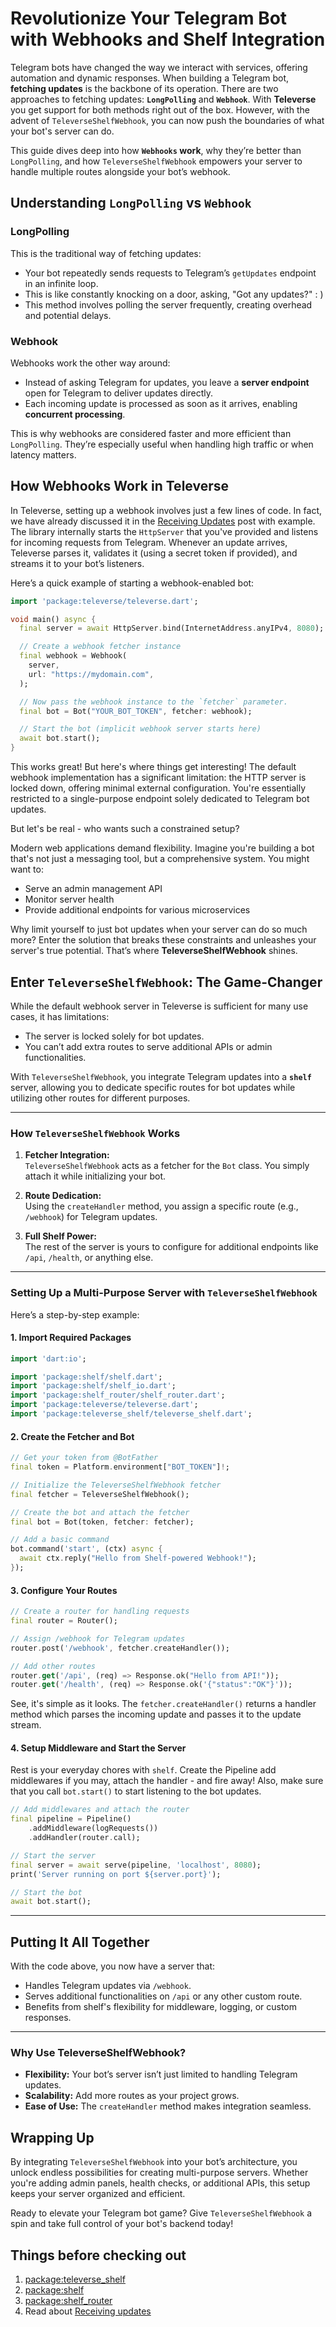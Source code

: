 # Revolutionize Your Telegram Bot with Webhooks and Shelf Integration  

Telegram bots have changed the way we interact with services, offering automation and dynamic responses. When building a Telegram bot, **fetching updates** is the backbone of its operation. There are two approaches to fetching updates: **`LongPolling`** and **`Webhook`**. With **Televerse** you get support for both methods right out of the box. However, with the advent of `TeleverseShelfWebhook`, you can now push the boundaries of what your bot's server can do. 

This guide dives deep into how **`Webhooks` work**, why they’re better than `LongPolling`, and how `TeleverseShelfWebhook` empowers your server to handle multiple routes alongside your bot’s webhook.

## **Understanding `LongPolling` vs `Webhook`**  

### **LongPolling**
This is the traditional way of fetching updates:
- Your bot repeatedly sends requests to Telegram’s `getUpdates` endpoint in an infinite loop.
- This is like constantly knocking on a door, asking, "Got any updates?" : )
- This method involves polling the server frequently, creating overhead and potential delays.

### **Webhook**
Webhooks work the other way around:
- Instead of asking Telegram for updates, you leave a **server endpoint** open for Telegram to deliver updates directly. 
- Each incoming update is processed as soon as it arrives, enabling **concurrent processing**.  

This is why webhooks are considered faster and more efficient than `LongPolling`. They’re especially useful when handling high traffic or when latency matters.  

## **How Webhooks Work in Televerse**  

In Televerse, setting up a webhook involves just a few lines of code. In fact, we have already discussed it in the [Receiving Updates](/basics/receiving-updates.md) post with example. The library internally starts the `HttpServer` that you've provided and listens for incoming requests from Telegram. Whenever an update arrives, Televerse parses it, validates it (using a secret token if provided), and streams it to your bot’s listeners.  

Here’s a quick example of starting a webhook-enabled bot:  

```dart
import 'package:televerse/televerse.dart';

void main() async {
  final server = await HttpServer.bind(InternetAddress.anyIPv4, 8080);

  // Create a webhook fetcher instance
  final webhook = Webhook(
    server,
    url: "https://mydomain.com",
  );

  // Now pass the webhook instance to the `fetcher` parameter.
  final bot = Bot("YOUR_BOT_TOKEN", fetcher: webhook);

  // Start the bot (implicit webhook server starts here)
  await bot.start();
}
```

This works great! But here's where things get interesting! The default webhook implementation has a significant limitation: the HTTP server is locked down, offering minimal external configuration. You're essentially restricted to a single-purpose endpoint solely dedicated to Telegram bot updates. 

But let's be real - who wants such a constrained setup? 

Modern web applications demand flexibility. Imagine you're building a bot that's not just a messaging tool, but a comprehensive system. You might want to:
- Serve an admin management API
- Monitor server health
- Provide additional endpoints for various microservices

Why limit yourself to just bot updates when your server can do so much more? Enter the solution that breaks these constraints and unleashes your server's true potential. That’s where **TeleverseShelfWebhook** shines.

## **Enter `TeleverseShelfWebhook`: The Game-Changer**

While the default webhook server in Televerse is sufficient for many use cases, it has limitations:
- The server is locked solely for bot updates.
- You can’t add extra routes to serve additional APIs or admin functionalities.

With `TeleverseShelfWebhook`, you integrate Telegram updates into a **`shelf`** server, allowing you to dedicate specific routes for bot updates while utilizing other routes for different purposes.

---

### **How `TeleverseShelfWebhook` Works**

1. **Fetcher Integration:**  
   `TeleverseShelfWebhook` acts as a fetcher for the `Bot` class. You simply attach it while initializing your bot.

2. **Route Dedication:**  
   Using the `createHandler` method, you assign a specific route (e.g., `/webhook`) for Telegram updates.

3. **Full Shelf Power:**  
   The rest of the server is yours to configure for additional endpoints like `/api`, `/health`, or anything else.

---

### **Setting Up a Multi-Purpose Server with `TeleverseShelfWebhook`**

Here’s a step-by-step example:  

#### 1. Import Required Packages  
```dart
import 'dart:io';

import 'package:shelf/shelf.dart';
import 'package:shelf/shelf_io.dart';
import 'package:shelf_router/shelf_router.dart';
import 'package:televerse/televerse.dart';
import 'package:televerse_shelf/televerse_shelf.dart';
```

#### 2. Create the Fetcher and Bot  
```dart
// Get your token from @BotFather
final token = Platform.environment["BOT_TOKEN"]!;

// Initialize the TeleverseShelfWebhook fetcher
final fetcher = TeleverseShelfWebhook();

// Create the bot and attach the fetcher
final bot = Bot(token, fetcher: fetcher);

// Add a basic command
bot.command('start', (ctx) async {
  await ctx.reply("Hello from Shelf-powered Webhook!");
});
```

#### 3. Configure Your Routes  
```dart {5}
// Create a router for handling requests
final router = Router();

// Assign /webhook for Telegram updates
router.post('/webhook', fetcher.createHandler());

// Add other routes
router.get('/api', (req) => Response.ok("Hello from API!"));
router.get('/health', (req) => Response.ok('{"status":"OK"}'));
```

See, it's simple as it looks. The `fetcher.createHandler()` returns a handler method which parses the incoming update and passes it to the update stream.

#### 4. Setup Middleware and Start the Server  

Rest is your everyday chores with `shelf`. Create the Pipeline add middlewares if you may, attach the handler - and fire away! Also, make sure that you call `bot.start()` to start listening to the bot updates.

```dart
// Add middlewares and attach the router
final pipeline = Pipeline()
    .addMiddleware(logRequests())
    .addHandler(router.call);

// Start the server
final server = await serve(pipeline, 'localhost', 8080);
print('Server running on port ${server.port}');

// Start the bot
await bot.start();
```

---

## **Putting It All Together**  

With the code above, you now have a server that:  
- Handles Telegram updates via `/webhook`.
- Serves additional functionalities on `/api` or any other custom route.
- Benefits from shelf's flexibility for middleware, logging, or custom responses.

---

### **Why Use TeleverseShelfWebhook?**
- **Flexibility:** Your bot’s server isn’t just limited to handling Telegram updates.  
- **Scalability:** Add more routes as your project grows.  
- **Ease of Use:** The `createHandler` method makes integration seamless.  

## **Wrapping Up**

By integrating `TeleverseShelfWebhook` into your bot’s architecture, you unlock endless possibilities for creating multi-purpose servers. Whether you're adding admin panels, health checks, or additional APIs, this setup keeps your server organized and efficient.  

Ready to elevate your Telegram bot game? Give `TeleverseShelfWebhook` a spin and take full control of your bot's backend today!

## Things before checking out

1. [package:televerse_shelf](https://pub.dev/packages/televerse_shelf)
2. [package:shelf](https://pub.dev/packages/shelf)
3. [package:shelf_router](https://pub.dev/packages/shelf_router)
4. Read about [Receiving updates](/basics/receiving-updates.md)